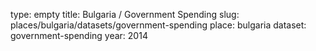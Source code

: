 type: empty
title: Bulgaria / Government Spending
slug: places/bulgaria/datasets/government-spending
place: bulgaria
dataset: government-spending
year: 2014
